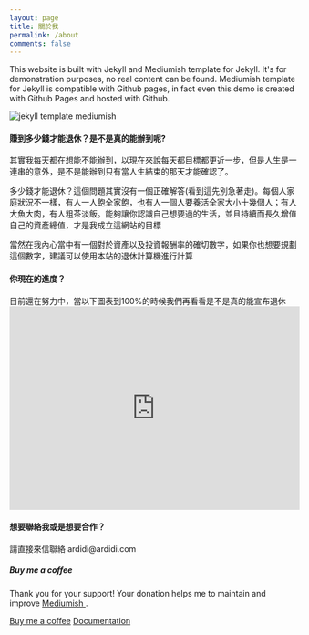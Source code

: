 ```yaml
---
layout: page
title: 關於我
permalink: /about
comments: false
---
```


<div class="row justify-content-between">
<div class="col-md-8 pr-5">

<p>This website is built with Jekyll and Mediumish template for Jekyll. It's for demonstration purposes, no real content can be found. Mediumish template for Jekyll is compatible with Github pages, in fact even this demo is created with Github Pages and hosted with Github.</p>

<p class="mb-5"><img class="shadow-lg" src="{{site.baseurl}}/assets/images/mediumish-jekyll-template.png" alt="jekyll template mediumish" /></p>
<h4>賺到多少錢才能退休？是不是真的能辦到呢?</h4>

<p>其實我每天都在想能不能辦到，以現在來說每天都目標都更近一步，但是人生是一連串的意外，是不是能辦到只有當人生結束的那天才能確認了。</p>
<p>多少錢才能退休？這個問題其實沒有一個正確解答(看到這先別急著走)。每個人家庭狀況不一樣，有人一人飽全家飽，也有人一個人要養活全家大小十幾個人；有人大魚大肉，有人粗茶淡飯。能夠讓你認識自己想要過的生活，並且持續而長久增值自己的資產總值，才是我成立這網站的目標</p>
<p>當然在我內心當中有一個對於資產以及投資報酬率的確切數字，如果你也想要規劃這個數字，建議可以使用本站的退休計算機進行計算</p>

<h4>你現在的進度？</h4>

<p>目前還在努力中，當以下圖表到100%的時候我們再看看是不是真的能宣布退休
	<iframe width="509" height="356" seamless frameborder="0" scrolling="no" src="https://docs.google.com/spreadsheets/d/e/2PACX-1vRyYUvxKoU85BGPKl_nzQYOevc0qH7DDWk_Aj8M5EimobuQK1xxZhGbt2kDKAzlARUpaWNAmd9AYEr9/pubchart?oid=963292344&amp;format=interactive"></iframe>
</p>

<h4>想要聯絡我或是想要合作？</h4>

<p>請直接來信聯絡 ardidi@ardidi.com</p>

</div>

<div class="col-md-4">

<div class="sticky-top sticky-top-80">
<h5>Buy me a coffee</h5>

<p>Thank you for your support! Your donation helps me to maintain and improve <a target="_blank" href="https://github.com/wowthemesnet/mediumish-theme-jekyll">Mediumish <i class="fab fa-github"></i></a>.</p>

<a target="_blank" href="https://www.wowthemes.net/donate/" class="btn btn-danger">Buy me a coffee</a> <a target="_blank" href="https://bootstrapstarter.com/bootstrap-templates/template-mediumish-bootstrap-jekyll/" class="btn btn-warning">Documentation</a>

</div>
</div>
</div>
